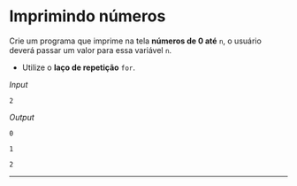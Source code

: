 # Imprimindo números

Crie um programa que imprime na tela **números de 0 até** ```n```, o usuário deverá passar um valor para essa variável ```n```.

* Utilize o **laço de repetição** ```for```.

*Input*

```2```


*Output*

```0```

```1```

```2```
___
